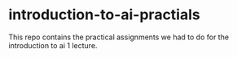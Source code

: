 # introduction-to-ai-practials
This repo contains the practical assignments we had to do for the introduction to ai 1 lecture.
